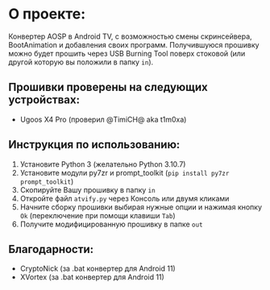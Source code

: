 # О проекте:
Конвертер AOSP в Android TV, с возможностью смены скринсейвера, BootAnimation и добавления своих программ. Получившуюся прошивку можно будет прошить через USB Burning Tool поверх стоковой (или другой которую вы положили в папку ```in```).

## Прошивки проверены на следующих устройствах:
- Ugoos X4 Pro (проверил @TimiCH@ aka t1m0xa)

## Инструкция по использованию:
1. Установите Python 3 (желательно Python 3.10.7)
2. Установите модули py7zr и prompt_toolkit (```pip install py7zr prompt_toolkit```)
3. Скопируйте Вашу прошивку в папку ```in```
4. Откройте файл ```atvify.py``` через Консоль или двумя кликами
5. Начните сборку прошивки выбирая нужные опции и нажимая кнопку ```Ok``` (переключение при помощи клавиши ```Tab```)
6. Получите модифицированную прошивку в папке ```out```

## Благодарности:
- CryptoNick (за .bat конвертер для Android 11)
- XVortex (за .bat конвертер для Android 11)
